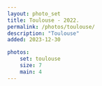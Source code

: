 ```yaml
---
layout: photo_set
title: Toulouse - 2022.
permalink: /photos/toulouse/
description: "Toulouse"
added: 2023-12-30

photos:
    set: toulouse
    size: 7
    main: 4
---
```

